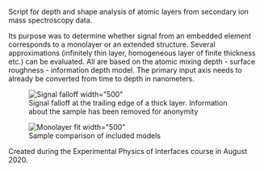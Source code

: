 Script for depth and shape analysis of atomic layers from secondary ion mass spectroscopy data.

Its purpose was to determine whether signal from an embedded element corresponds to a monolayer or an extended structure. Several approximations (infinitely thin layer, homogeneous layer of finite thickness etc.) can be evaluated. All are based on the atomic mixing depth - surface roughness - information depth model. The primary input axis needs to already be converted from time to depth in nanometers.

<figure>
  <img
  src="https://github.com/timzuntar/numerical-utilities/blob/master/MRI_measurement_fitting/sample_edge_fit.png?raw=true"
  alt="Signal falloff">
  width="500"
  <figcaption>Signal falloff at the trailing edge of a thick layer. Information about the sample has been removed for anonymity</figcaption>
</figure>

<figure>
  <img
  src="https://github.com/timzuntar/numerical-utilities/blob/master/MRI_measurement_fitting/sample_monolayer_fit.png?raw=true"
  alt="Monolayer fit">
  width="500"
  <figcaption>Sample comparison of included models</figcaption>
</figure>

Created during the Experimental Physics of Interfaces course in August 2020.
